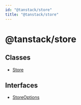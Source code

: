 ```yaml
---
id: "@tanstack/store"
title: "@tanstack/store"
---
```


# @tanstack/store

## Classes

- [Store](classes/store.md)

## Interfaces

- [StoreOptions](interfaces/storeoptions.md)
